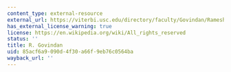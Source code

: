 ```yaml
---
content_type: external-resource
external_url: https://viterbi.usc.edu/directory/faculty/Govindan/Ramesh
has_external_license_warning: true
license: https://en.wikipedia.org/wiki/All_rights_reserved
status: ''
title: R. Govindan
uid: 85acf6a9-090d-4f30-a66f-9eb76c0564ba
wayback_url: ''
---
```

